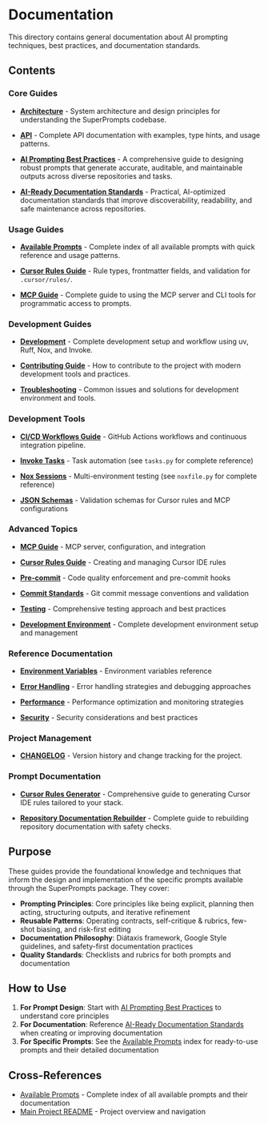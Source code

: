 # Documentation

This directory contains general documentation about AI prompting techniques, best practices, and documentation standards.

## Contents

### Core Guides

- **[Architecture](architecture.md)** - System architecture and design principles for understanding the SuperPrompts codebase.

- **[API](api.md)** - Complete API documentation with examples, type hints, and usage patterns.

- **[AI Prompting Best Practices](ai_prompting_best_practices.md)** - A comprehensive guide to designing robust prompts that generate accurate, auditable, and maintainable outputs across diverse repositories and tasks.

- **[AI-Ready Documentation Standards](ai_ready_documentation_standards.md)** - Practical, AI-optimized documentation standards that improve discoverability, readability, and safe maintenance across repositories.

### Usage Guides

- **[Available Prompts](available_prompts.md)** - Complete index of all available prompts with quick reference and usage patterns.

- **[Cursor Rules Guide](cursor_rules_guide.md)** - Rule types, frontmatter fields, and validation for `.cursor/rules/`.

- **[MCP Guide](mcp_guide.md)** - Complete guide to using the MCP server and CLI tools for programmatic access to prompts.

### Development Guides

- **[Development](development.md)** - Complete development setup and workflow using uv, Ruff, Nox, and Invoke.

- **[Contributing Guide](contributing_guide.md)** - How to contribute to the project with modern development tools and practices.

- **[Troubleshooting](troubleshooting.md)** - Common issues and solutions for development environment and tools.

### Development Tools

- **[CI/CD Workflows Guide](ci_cd_workflows.md)** - GitHub Actions workflows and continuous integration pipeline.

- **[Invoke Tasks](tasks.py)** - Task automation (see `tasks.py` for complete reference)

- **[Nox Sessions](noxfile.py)** - Multi-environment testing (see `noxfile.py` for complete reference)

- **[JSON Schemas](../schemas/README.md)** - Validation schemas for Cursor rules and MCP configurations

### Advanced Topics

- **[MCP Guide](mcp_guide.md)** - MCP server, configuration, and integration

- **[Cursor Rules Guide](cursor_rules_guide.md)** - Creating and managing Cursor IDE rules

- **[Pre-commit](pre_commit.md)** - Code quality enforcement and pre-commit hooks

- **[Commit Standards](commit_standards.md)** - Git commit message conventions and validation

- **[Testing](testing.md)** - Comprehensive testing approach and best practices

- **[Development Environment](development_environment.md)** - Complete development environment setup and management

### Reference Documentation

- **[Environment Variables](environment_variables.md)** - Environment variables reference

- **[Error Handling](error_handling.md)** - Error handling strategies and debugging approaches

- **[Performance](performance.md)** - Performance optimization and monitoring strategies

- **[Security](security.md)** - Security considerations and best practices

### Project Management

- **[CHANGELOG](../CHANGELOG.md)** - Version history and change tracking for the project.

### Prompt Documentation

- **[Cursor Rules Generator](cursor_rules_generator.md)** - Comprehensive guide to generating Cursor IDE rules tailored to your stack.

- **[Repository Documentation Rebuilder](repo_docs_rebuilder.md)** - Complete guide to rebuilding repository documentation with safety checks.

## Purpose

These guides provide the foundational knowledge and techniques that inform the design and implementation of the specific prompts available through the SuperPrompts package. They cover:

- **Prompting Principles**: Core principles like being explicit, planning then acting, structuring outputs, and iterative refinement
- **Reusable Patterns**: Operating contracts, self-critique & rubrics, few-shot biasing, and risk-first editing
- **Documentation Philosophy**: Diátaxis framework, Google Style guidelines, and safety-first documentation practices
- **Quality Standards**: Checklists and rubrics for both prompts and documentation

## How to Use

1. **For Prompt Design**: Start with [AI Prompting Best Practices](ai_prompting_best_practices.md) to understand core principles
2. **For Documentation**: Reference [AI-Ready Documentation Standards](ai_ready_documentation_standards.md) when creating or improving documentation
3. **For Specific Prompts**: See the [Available Prompts](available_prompts.md) index for ready-to-use prompts and their detailed documentation

## Cross-References

- [Available Prompts](available_prompts.md) - Complete index of all available prompts and their documentation
- [Main Project README](../README.md) - Project overview and navigation

